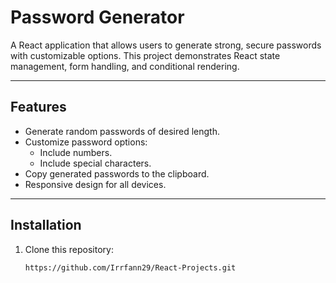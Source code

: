 # Password Generator

A React application that allows users to generate strong, secure passwords with customizable options. This project demonstrates React state management, form handling, and conditional rendering.

---

## Features

- Generate random passwords of desired length.
- Customize password options:
  - Include numbers.
  - Include special characters.
- Copy generated passwords to the clipboard.
- Responsive design for all devices.

---

## Installation

1. Clone this repository:

   ```bash
   https://github.com/Irrfann29/React-Projects.git

